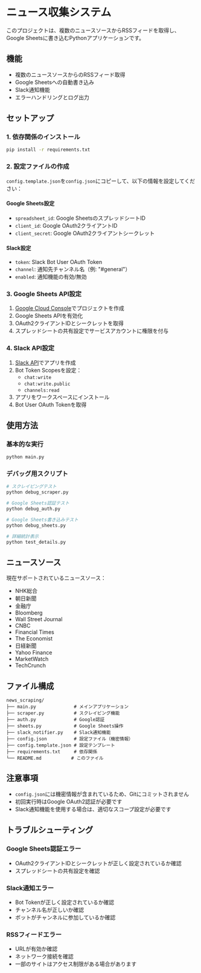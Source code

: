 # ニュース収集システム

このプロジェクトは、複数のニュースソースからRSSフィードを取得し、Google Sheetsに書き込むPythonアプリケーションです。

## 機能

- 複数のニュースソースからのRSSフィード取得
- Google Sheetsへの自動書き込み
- Slack通知機能
- エラーハンドリングとログ出力

## セットアップ

### 1. 依存関係のインストール

```bash
pip install -r requirements.txt
```

### 2. 設定ファイルの作成

`config.template.json`を`config.json`にコピーして、以下の情報を設定してください：

#### Google Sheets設定
- `spreadsheet_id`: Google SheetsのスプレッドシートID
- `client_id`: Google OAuth2クライアントID
- `client_secret`: Google OAuth2クライアントシークレット

#### Slack設定
- `token`: Slack Bot User OAuth Token
- `channel`: 通知先チャンネル名（例: "#general"）
- `enabled`: 通知機能の有効/無効

### 3. Google Sheets API設定

1. [Google Cloud Console](https://console.cloud.google.com/)でプロジェクトを作成
2. Google Sheets APIを有効化
3. OAuth2クライアントIDとシークレットを取得
4. スプレッドシートの共有設定でサービスアカウントに権限を付与

### 4. Slack API設定

1. [Slack API](https://api.slack.com/apps)でアプリを作成
2. Bot Token Scopesを設定：
   - `chat:write`
   - `chat:write.public`
   - `channels:read`
3. アプリをワークスペースにインストール
4. Bot User OAuth Tokenを取得

## 使用方法

### 基本的な実行

```bash
python main.py
```

### デバッグ用スクリプト

```bash
# スクレイピングテスト
python debug_scraper.py

# Google Sheets認証テスト
python debug_auth.py

# Google Sheets書き込みテスト
python debug_sheets.py

# 詳細統計表示
python test_details.py
```

## ニュースソース

現在サポートされているニュースソース：

- NHK総合
- 朝日新聞
- 金融庁
- Bloomberg
- Wall Street Journal
- CNBC
- Financial Times
- The Economist
- 日経新聞
- Yahoo Finance
- MarketWatch
- TechCrunch

## ファイル構成

```
news_scraping/
├── main.py              # メインアプリケーション
├── scraper.py           # スクレイピング機能
├── auth.py              # Google認証
├── sheets.py            # Google Sheets操作
├── slack_notifier.py    # Slack通知機能
├── config.json          # 設定ファイル（機密情報）
├── config.template.json # 設定テンプレート
├── requirements.txt     # 依存関係
└── README.md           # このファイル
```

## 注意事項

- `config.json`には機密情報が含まれているため、Gitにコミットされません
- 初回実行時はGoogle OAuth2認証が必要です
- Slack通知機能を使用する場合は、適切なスコープ設定が必要です

## トラブルシューティング

### Google Sheets認証エラー
- OAuth2クライアントIDとシークレットが正しく設定されているか確認
- スプレッドシートの共有設定を確認

### Slack通知エラー
- Bot Tokenが正しく設定されているか確認
- チャンネル名が正しいか確認
- ボットがチャンネルに参加しているか確認

### RSSフィードエラー
- URLが有効か確認
- ネットワーク接続を確認
- 一部のサイトはアクセス制限がある場合があります 